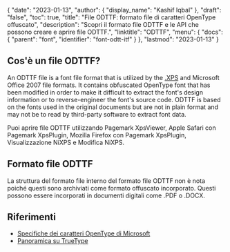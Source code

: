{
  "date": "2023-01-13",
  "author": {
    "display_name": "Kashif Iqbal"
},
  "draft": "false",
  "toc": true,
  "title": "File ODTTF: formato file di caratteri OpenType offuscato",
  "description": "Scopri il formato file ODTTF e le API che possono creare e aprire file ODTTF.",
  "linktitle": "ODTTF",
  "menu": {
    "docs": {
      "parent": "font",
      "identifier": "font-odtt-itf"
}
},
  "lastmod": "2023-01-13"
}

## Cos'è un file ODTTF?

An ODTTF file is a font file format that is utilized by the [.XPS](/page-description-language/xps/) and Microsoft Office 2007 file formats. It contains obfuscated OpenType font that has been modified in order to make it difficult to extract the font's design information or to reverse-engineer the font's source code. ODTTF is based on the fonts used in the original documents but are not in plain format and may not be to read by third-party software to extract font data.

Puoi aprire file ODTTF utilizzando Pagemark XpsViewer, Apple Safari con Pagemark XpsPlugin, Mozilla Firefox con Pagemark XpsPlugin,
Visualizzazione NiXPS e Modifica NiXPS.

## Formato file ODTTF

La struttura del formato file interno del formato file ODTTF non è nota poiché questi sono archiviati come formato offuscato incorporato. Questi possono essere incorporati in documenti digitali come .PDF o .DOCX.

## Riferimenti
 * [Specifiche dei caratteri OpenType di Microsoft](https://learn.microsoft.com/en-us/typography/opentype/spec/overview)
 * [Panoramica su TrueType](https://learn.microsoft.com/en-us/typography/truetype/)

